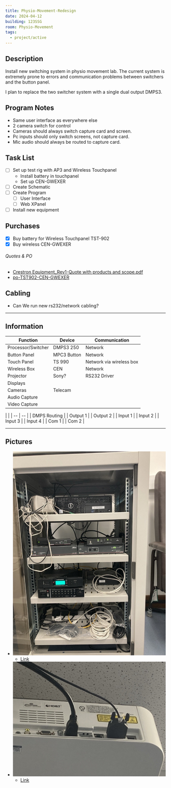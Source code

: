 ```yaml
---
title: Physio-Movement-Redesign
date: 2024-04-12
building: 123SSG
room: Physio-Movement
tags:
  - project/active
---
```

 
## Description

Install new switching system in physio movement lab. The current system is extremely prone to errors and communication problems between switchers and the button panel.

I plan to replace the two switcher system with a single dual output DMPS3.

## Program Notes

- Same user interface as everywhere else
- 2 camera switch for control
- Cameras should always switch capture card and screen.
- Pc inputs should only switch screens, not capture card.
- Mic audio should always be routed to capture card.

## Task List

- [ ] Set up test rig with AP3 and Wireless Touchpanel
	- Install battery in touchpanel
	- Set up CEN-GWEXER
- [ ] Create Schematic
- [ ] Create Program
	- [ ] User Interface
	- [ ] Web XPanel
- [ ] Install new equipment

## Purchases

- [x] Buy battery for Wireless Touchpanel TST-902
- [x] Buy wireless CEN-GWEXER

###### Quotes & PO
- [Crestron Equipment_Rev1-Quote with products and scope.pdf](https://rcsicampus-my.sharepoint.com/:b:/r/personal/owenmccarthy_rcsi_com/Documents/Archive/Crestron%20Equipment_Rev1-Quote%20with%20products%20and%20scope.pdf?csf=1&web=1&e=GPoQ2a)
- [po-TST902-CEN-GWEXER](https://rcsicampus-my.sharepoint.com/:b:/r/personal/owenmccarthy_rcsi_com/Documents/Archive/po-ExamHall-RMC4.pdf?csf=1&web=1&e=zfsnpx)

## Cabling
- Can We run new rs232/network cabling?

---

## Information
 
 Function           | Device      | Communication
 ------------------ | ----------- | ------------------------
 Processor/Switcher | DMPS3 250   | Network
 Button Panel       | MPC3 Button | Network
 Touch Panel        | TS 990      | Network via wireless box 
 Wireless Box       | CEN         | Network
 Projector          | Sony?       | RS232 Driver
 Displays           |             |
 Cameras            | Telecam     |
 Audio Capture      |             |
 Video Capture      |             |


|  |
| -- | -- |
| DMPS Routing |
| Output 1 | 
| Output 2 |
| Input 1 |
| Input 2 |
| Input 3 |
| Input 4 |
| Com 1 |
| Com 2 |

---

## Pictures

- ![ |200](../04-Archive/Attachments/Physio-Movement-Rack.jpg)
	- [Link](../04-Archive/Attachments/Physio-Movement-Rack.jpg)
- ![|200](../04-Archive/Attachments/Physio-Movement-Projector.jpg)
	- [Link](../04-Archive/Attachments/Physio-Movement-Projector.jpg)